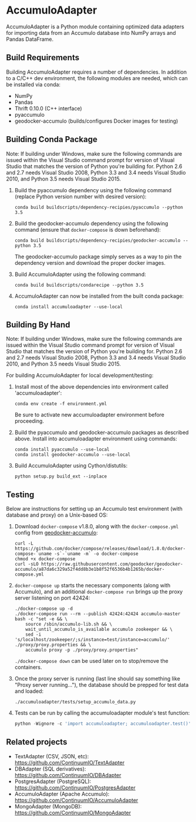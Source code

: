 AccumuloAdapter
===============

AccumuloAdapter is a Python module containing optimized data adapters for importing
data from an Accumulo database into NumPy arrays and Pandas DataFrame.

Build Requirements
------------------

Building AccumuloAdapter requires a number of dependencies. In addition to a C/C++ dev
environment, the following modules are needed, which can be installed via conda:

* NumPy
* Pandas
* Thrift 0.10.0 (C++ interface)
* pyaccumulo
* geodocker-accumulo (builds/configures Docker images for testing)

Building Conda Package
----------------------

Note: If building under Windows, make sure the following commands are issued
within the Visual Studio command prompt for version of Visual Studio that
matches the version of Python you're building for.  Python 2.6 and 2.7 needs
Visual Studio 2008, Python 3.3 and 3.4 needs Visual Studio 2010, and Python
3.5 needs Visual Studio 2015.

1. Build the pyaccumulo dependency using the following command (replace Python version number with desired version):
   ```
   conda build buildscripts/dependency-recipies/pyaccumulo --python 3.5
   ```

1. Build the geodocker-accumulo dependency using the following command (ensure that `docker-compose` is down beforehand):
   ```
   conda build buildscripts/dependency-recipies/geodocker-accumulo --python 3.5
   ```

   The geodocker-accumulo package simply serves as a way to pin the dependency
   version and download the proper docker images.

1. Build AccumuloAdapter using the following command:
   ```
   conda build buildscripts/condarecipe --python 3.5
   ```

1. AccumuloAdapter can now be installed from the built conda package:
   ```
   conda install accumuloadapter --use-local
   ```

Building By Hand
----------------

Note: If building under Windows, make sure the following commands are issued
within the Visual Studio command prompt for version of Visual Studio that
matches the version of Python you're building for.  Python 2.6 and 2.7 needs
Visual Studio 2008, Python 3.3 and 3.4 needs Visual Studio 2010, and Python
3.5 needs Visual Studio 2015.

For building AccumuloAdapter for local development/testing:

1. Install most of the above dependencies into environment called 'accumuloadapter':
   ```
   conda env create -f environment.yml
   ```

   Be sure to activate new accumuloadapter environment before proceeding.

1. Build the pyaccumulo and geodocker-accumulo packages as described
   above. Install into accumuloadapter environment using commands:
   ```
   conda install pyaccumulo --use-local
   conda install geodocker-accumulo --use-local
   ```

1. Build AccumuloAdapter using Cython/distutils:
   ```
   python setup.py build_ext --inplace
   ```

Testing
-------

Below are instructions for setting up an Accumulo test environment (with
database and proxy) on a Unix-based OS:

1. Download `docker-compose` v1.8.0, along with the `docker-compose.yml` config
   from [geodocker-accumulo](https://github.com/geodocker/geodocker-accumulo):

    ```
    curl -L https://github.com/docker/compose/releases/download/1.8.0/docker-compose-`uname -s`-`uname -m` -o docker-compose
    chmod +x docker-compose
    curl -sLO https://raw.githubusercontent.com/geodocker/geodocker-accumulo/a87da6c329a52f4dd8b3e1b8f52f6536b4b1265b/docker-compose.yml
    ```

1. `docker-compose up` starts the necessary components (along with Accumulo),
   and an additional `docker-compose run` brings up the proxy server listening
   on port 42424:

    ```
    ./docker-compose up -d
    ./docker-compose run --rm --publish 42424:42424 accumulo-master bash -c "set -e && \
        source /sbin/accumulo-lib.sh && \
        wait_until_accumulo_is_available accumulo zookeeper && \
        sed -i 's/localhost/zookeeper/;s/instance=test/instance=accumulo/' ./proxy/proxy.properties && \
        accumulo proxy -p ./proxy/proxy.properties"
    ```

    `./docker-compose down` can be used later on to stop/remove the containers.

1. Once the proxy server is running (last line should say something like "Proxy
   server running..."), the database should be prepped for test data and loaded:

    ```
    ./accumuloadapter/tests/setup_accumulo_data.py
    ```

1. Tests can be run by calling the accumuloadapter module's test function:

    ```python
    python -Wignore -c 'import accumuloadapter; accumuloadapter.test()'
    ```

Related projects
----------------

- TextAdapter (CSV, JSON, etc): https://github.com/ContinuumIO/TextAdapter
- DBAdapter (SQL derivatives): https://github.com/ContinuumIO/DBAdapter
- PostgresAdapter (PostgreSQL): https://github.com/ContinuumIO/PostgresAdapter
- AccumuloAdapter (Apache Accumulo): https://github.com/ContinuumIO/AccumuloAdapter
- MongoAdapter (MongoDB): https://github.com/ContinuumIO/MongoAdapter
